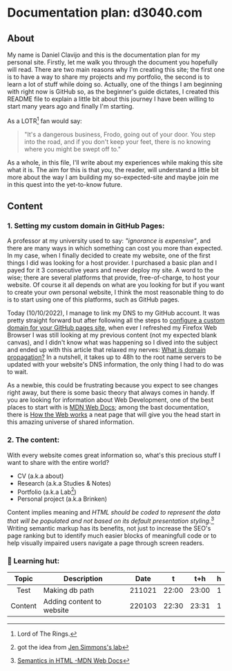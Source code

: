 # Documentation plan: d3040.com

## About

My name is Daniel Clavijo and this is the documentation plan for my personal site. Firstly, let me walk you through the document you hopefully will read. There are two main reasons why I'm creating this site; the first one is to have a way to share my projects and my portfolio, the second is to learn a lot of stuff while doing so. Actually, one of the things I am beginning with right now is GitHub so, as the beginner's guide dictates, I created this README file to explain a little bit about this journey I have been willing to start many years ago and finally I'm starting.

As a LOTR[^1] fan would say:

> "It's a dangerous business, Frodo, going out of your door. You step into the road, and if you don't keep your feet, there is no knowing where you might be swept off to."

As a whole, in this file, I'll write about my experiences while making this site what it is. The aim for this is that _you_, the reader, will understand a little bit more about the way I am building my so-expected-site and maybe join me in this quest into the yet-to-know future.

## Content

### 1. Setting my custom domain in GitHub Pages:

A professor at my university used to say: *"ignorance is expensive"*, and there are many ways in which something can cost you more than expected. In my case, when I finally decided to create my website, one of the first things I did was looking for a host provider. I purchased a basic plan and I payed for it 3 consecutive years and never deploy my site. A word to the wise; there are several platforms that provide, free-of-charge, to host your website. Of course it all depends on what are you looking for but if you want to create your own personal website, I think the most reasonable thing to do is to start using one of this platforms, such as GitHub pages.

Today (10/10/2022), I manage to link my DNS to my GitHub account. It was pretty straight forward but after following all the steps to [configure a custom domain for your GitHub pages site](https://docs.github.com/en/pages/configuring-a-custom-domain-for-your-github-pages-site), when ever I refreshed my Firefox Web Browser I was still looking at my previous content (not my expected blank canvas), and I didn't know what was happening so I dived into the subject and ended up with this article that relaxed my nerves: [What is domain propagation?](https://whyandhowto.com/thecnical/what-is-domain-propagation) In a nutshell, it takes up to 48h to the root name servers to be updated with your website's DNS information, the only thing I had to do was to wait.

As a newbie, this could be frustrating because you expect to see changes right away, but there is some basic theory that always comes in handy. If you are looking for information about Web Development, one of the best places to start with is [MDN Web Docs](https://developer.mozilla.org/); among the bast documentation, there is [How the Web works](https://developer.mozilla.org/en-US/docs/Learn/Getting_started_with_the_web/How_the_Web_works) a neat page that will give you the head start in this amazing universe of shared information.

### 2. The content:

With every website comes great information so, what's this precious stuff I want to share with the entire world?

- CV (a.k.a about)
- Research (a.k.a Studies & Notes)
- Portfolio (a.k.a Lab[^2])
- Personal project (a.k.a Brinken)

Content implies meaning and _HTML should be coded to represent the data that will be populated and not based on its default presentation styling._[^3] Writing semantic markup has its benefits, not just to increase the SEO's page ranking but to identify much easier blocks of meaningfull code or to help visually impaired users navigate a page through screen readers. 

### :beaver: Learning hut:

| Topic |          Description          | Date |  t  | t+h | h |
|:-----:|-------------------------------|:----:|:---:|:---:|:-:|
|Test   |Making db path                 |211021|22:00|23:00|1  |
|Content|Adding content to website 		|220103|22:30|23:31|1  |	


[^1]: Lord of The Rings.
[^2]: got the idea from [Jen Simmons's lab](https://labs.jensimmons.com)
[^3]: [Semantics in HTML -MDN Web Docs](https://developer.mozilla.org/en-US/docs/Glossary/Semantics#semantics_in_html)
